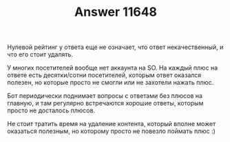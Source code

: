 ﻿---
title: "Answer 11648"
se.owner.user_id: 
se.owner.display_name: "user177221"
se.owner.link: ""
se.answer_id: 11648
se.question_id: 11640
se.post_type: answer
se.is_accepted: True
---
<p>Нулевой рейтинг у ответа еще не означает, что ответ некачественный, и что его стоит удалять.</p>
<p>У многих посетителей вообще нет аккаунта на SO. На каждый плюс на ответе есть десятки/сотни посетителей, которым ответ оказался полезен, но которые просто не смогли или не захотели нажать плюс.</p>
<p>Бот периодически поднимает вопросы с ответами без плюсов на главную, и там регулярно встречаются хорошие ответы, которым просто не досталось плюсов.</p>
<p>Не стоит тратить время на удаление контента, который вполне может оказаться полезным, но которому просто не повезло поймать плюс :)</p>
